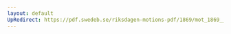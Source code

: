 ```yaml
---
layout: default
UpRedirect: https://pdf.swedeb.se/riksdagen-motions-pdf/1869/mot_1869__ak__00269/mot_1869__ak__00269_001.pdf
---
```

